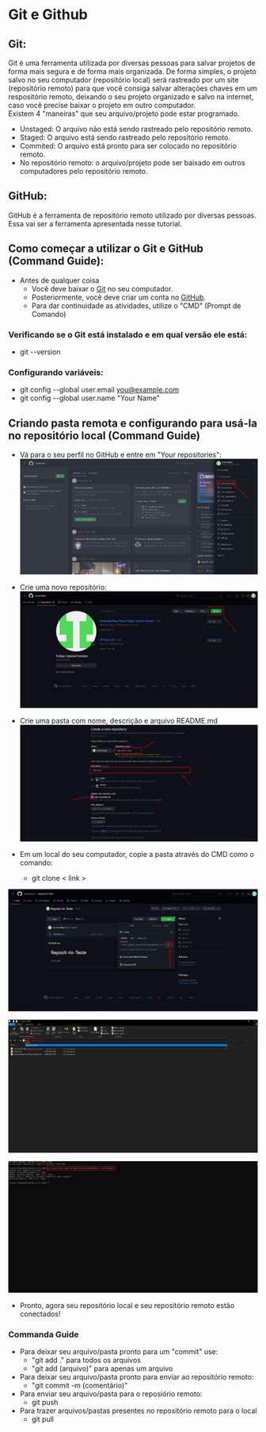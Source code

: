 # Git e Github
## Git:
Git é uma ferramenta utilizada por diversas pessoas para salvar projetos de forma mais segura e de forma mais organizada. De forma simples, o projeto salvo no seu computador (repositório local) será rastreado por um site (repositório remoto) para que você consiga salvar alterações chaves em um respositório remoto, deixando o seu projeto organizado e salvo na internet, caso você precise baixar o projeto em outro computador.  
Existem 4 "maneiras" que seu arquivo/projeto pode estar programado.
- Unstaged: O arquivo não está sendo rastreado pelo repositório remoto.
- Staged: O arquivo está sendo rastreado pelo repositório remoto.
- Commited: O arquivo está pronto para ser colocado no repositório remoto.
- No repositório remoto: o arquivo/projeto pode ser baixado em outros computadores pelo repositório remoto.

## GitHub:
GitHub é a ferramenta de repositório remoto utilizado por diversas pessoas. Essa vai ser a ferramenta apresentada nesse tutorial.

## Como começar a utilizar o Git e GitHub (Command Guide):
- Antes de qualquer coisa
    - Você deve baixar o [Git](https://git-scm.com/)  no seu computador.
    - Posteriormente, você deve criar um conta no [GitHub](https://github.com/).
    - Para dar continuidade as atividades, utilize o "CMD" (Prompt de Comando)

### Verificando se o Git está instalado e em qual versão ele está:
- git --version
### Configurando variáveis:
- git config --global user.email you@example.com
- git config --global user.name "Your Name"

## Criando pasta remota e configurando para usá-la no repositório local (Command Guide) 
- Vá para o seu perfil no GitHub e entre em "Your repositories": 
![Repositório](/assets/Screenshot_1.png "Your repositories") 

- Crie uma novo repositório: 
![New](/assets/Screenshot_2.png "New")

- Crie uma pasta com nome, descrição e arquivo README.md
![Pasta](/assets/Screenshot_3.png "Pasta")

- Em um local do seu computador, copie a pasta através do CMD como o comando:
    - git clone < link > 

![Pasta](/assets/Screenshot_4.png "Pasta")

![Pasta](/assets/Screenshot_5.png "Pasta")

![Pasta](/assets/Screenshot_6.png "Pasta")

- Pronto, agora seu repositório local e seu repositório remoto estão conectados!

### Commanda Guide

- Para deixar seu arquivo/pasta pronto para um "commit" use:  
    - "git add ." para todos os arquivos
    - "git add (arquivo)" para apenas um arquivo  
- Para deixar seu arquivo/pasta pronto para enviar ao repositório remoto:
    - "git commit -m (comentário)"
- Para enviar seu arquivo/pasta para o reposiório remoto:
    - git push
- Para trazer arquivos/pastas presentes no repositório remoto para o local
    - git pull